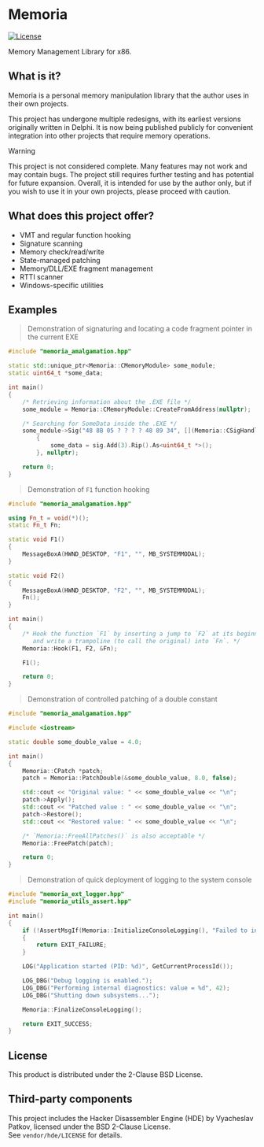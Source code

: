 # Memoria

[![License](https://img.shields.io/badge/License-BSD%202--Clause-orange.svg)](https://opensource.org/licenses/BSD-2-Clause)

Memory Management Library for x86.

## What is it?

Memoria is a personal memory manipulation library that the author uses in their own projects.

This project has undergone multiple redesigns, with its earliest versions originally written in Delphi. It is now being published publicly for convenient integration into other projects that require memory operations.

> [!WARNING]
> This project is not considered complete. Many features may not work and may contain bugs. The project still requires further testing and has potential for future expansion. Overall, it is intended for use by the author only, but if you wish to use it in your own projects, please proceed with caution.

## What does this project offer?

<ul>
<li>VMT and regular function hooking</li>
<li>Signature scanning</li>
<li>Memory check/read/write</li>
<li>State-managed patching</li>
<li>Memory/DLL/EXE fragment management</li>
<li>RTTI scanner</li>
<li>Windows-specific utilities</li>
</ul>

## Examples

> Demonstration of signaturing and locating a code fragment pointer in the current EXE
```cpp
#include "memoria_amalgamation.hpp"

static std::unique_ptr<Memoria::CMemoryModule> some_module;
static uint64_t *some_data;

int main()
{
	/* Retrieving information about the .EXE file */
	some_module = Memoria::CMemoryModule::CreateFromAddress(nullptr);

	/* Searching for SomeData inside the .EXE */
	some_module->Sig("48 8B 05 ? ? ? ? 48 89 34", [](Memoria::CSigHandle &sig, void *lpParam) -> void
		{
			some_data = sig.Add(3).Rip().As<uint64_t *>();
		}, nullptr);

	return 0;
}
```

> Demonstration of `F1` function hooking
```cpp
#include "memoria_amalgamation.hpp"

using Fn_t = void(*)();
static Fn_t Fn;

static void F1()
{
	MessageBoxA(HWND_DESKTOP, "F1", "", MB_SYSTEMMODAL);
}

static void F2()
{
	MessageBoxA(HWND_DESKTOP, "F2", "", MB_SYSTEMMODAL);
	Fn();
}

int main()
{
	/* Hook the function `F1` by inserting a jump to `F2` at its beginning,
	   and write a trampoline (to call the original) into `Fn`. */
	Memoria::Hook(F1, F2, &Fn);

	F1();

	return 0;
}
```

> Demonstration of controlled patching of a double constant
```cpp
#include "memoria_amalgamation.hpp"

#include <iostream>

static double some_double_value = 4.0;

int main()
{
	Memoria::CPatch *patch;
	patch = Memoria::PatchDouble(&some_double_value, 8.0, false);

	std::cout << "Original value: " << some_double_value << "\n";
	patch->Apply();
	std::cout << "Patched value : " << some_double_value << "\n";
	patch->Restore();
	std::cout << "Restored value: " << some_double_value << "\n";

	/* `Memoria::FreeAllPatches()` is also acceptable */
	Memoria::FreePatch(patch);

	return 0;
}
```

> Demonstration of quick deployment of logging to the system console
```cpp
#include "memoria_ext_logger.hpp"
#include "memoria_utils_assert.hpp"

int main()
{
	if (!AssertMsgIf(Memoria::InitializeConsoleLogging(), "Failed to initialize console logging."))
	{
		return EXIT_FAILURE;
	}

	LOG("Application started (PID: %d)", GetCurrentProcessId());

	LOG_DBG("Debug logging is enabled.");
	LOG_DBG("Performing internal diagnostics: value = %d", 42);
	LOG_DBG("Shutting down subsystems...");

	Memoria::FinalizeConsoleLogging();

	return EXIT_SUCCESS;
}
```

## License

This product is distributed under the 2-Clause BSD License.

## Third-party components

This project includes the Hacker Disassembler Engine (HDE) by Vyacheslav Patkov, licensed under the BSD 2-Clause License.  
See `vendor/hde/LICENSE` for details.

